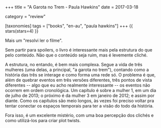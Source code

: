 +++
title = "A Garota no Trem - Paula Hawkins"
date = 2017-03-18

category = "review"

[taxonomies]
tags = ["books", "en-au", "paula hawkins"]
+++
{{ stars(stars=4) }}

Mais um "resolvi ler o filme".

Sem partir para spoilers, o livro é interessante mais pela estrutura do que pelo conteúdo. Não que o conteúdo seja ruim, mas é levemente cliché.

A estrutura, no entando, é bem mais complexa. Segue a vida de três mulheres (uma delas, a principal, "a garota no trem"), contando como a história das três se interage e como forma uma rede só. O problema é que, além de quebrar eventos em três versões diferentes, três pontos de vista diferentes -- algo que eu acho realmente interessante -- os eventos não ocorrem em ordem cronológica. Um capítulo é sobre a mulher 1, em um dia de julho de 2013; o próximo é da mulher 3 em janeiro de 2012; e assim por diante. Como os capítulos são meio longos, às vezes foi preciso voltar pra tentar conectar os espaços temporais para ter a visão do todo da história.

Fora isso, é um excelente mistério, com uma boa percepção dos clichés e como utilizá-los para criar plot twists.